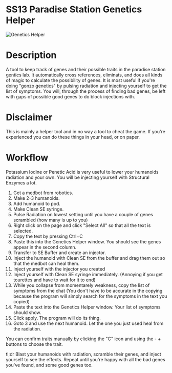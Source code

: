 # SS13 Paradise Station Genetics Helper 

![Genetics Helper](https://i.imgur.com/jdrSn2J.png)

# Description

A tool to keep track of genes and their possible traits in the paradise station gentics lab. It automatically cross references, eliminats, and does all kinds of magic to calculate the possibility of genes. 
It is most useful if you're doing "gonzo genetics" by pulsing radiation and injecting yourself to get the list of symptoms. 
You will, through the process of finding bad genes, be left with gaps of possible good genes to do block injections with. 

# Disclaimer
This is mainly a helper tool and in no way a tool to cheat the game. If you're experienced you can do these things in your head, or on paper.

# Workflow

Potassium Iodine or Penetic Acid is very useful to lower your humanoids radiation and your own. You will be injecting yourself with Structural Enzymes a lot.


1. Get a medbot from robotics.
2. Make 2-3 humanoids.
3. Add humanoid to pod.
4. Make Clean SE syringe.
5. Pulse Radiation on lowest setting until you have a couple of genes scrambled (how many is up to you)
6. Right click on the page and click "Select All" so that all the text is selected.
7. Copy the text by pressing Ctrl+C
8. Paste this into the Genetics Helper window. You should see the genes appear in the second column. 
9. Transfer to SE Buffer and create an injector.
10. Inject the humanoid with Clean SE from the buffer and drag them out so that the medbot can heal them.
11. Inject yourself with the injector you created
12. Inject yourself with Clean SE syringe immediately. (Annoying if you get tourettes and have to wait for it to end)
12. While you collapse from momentarely weakness, copy the list of symptoms from the chat (You don't have to be accurate in the copying because the program will simply search for the symptoms in the text you copied)
13. Paste the text into the Genetics Helper window. Your list of symptoms should show.
14. Click apply. The program will do its thing.
15. Goto 3 and use the next humanoid. Let the one you just used heal from the radiation.

You can confirm traits manually by clicking the "C" icon and using the - + buttons to choose the trait. 

tl;dr Blast your humanoids with radiation, scramble their genes, and inject yourself to see the effects. 
Repeat until you're happy with all the bad genes you've found, and some good genes too. 
